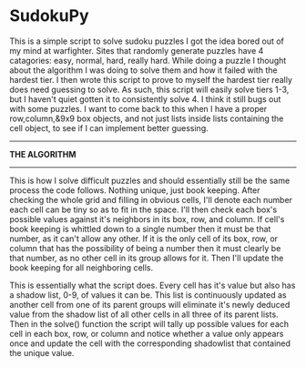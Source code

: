 # SudokuPy
This is a simple script to solve sudoku puzzles I got the idea bored out of my mind at warfighter. Sites that randomly generate puzzles have 4 catagories: easy, normal, hard,
really hard. While doing a puzzle I thought about the algorithm I was doing to solve them and how it failed with the hardest tier. I then wrote this script to prove to myself the
hardest tier really does need guessing to solve. As such, this script will easily solve tiers 1-3, but I haven't quiet gotten it to consistently solve 4. I think it still bugs out
with some puzzles. I want to come back to this when I have a proper row,column,&9x9 box objects, and not just lists inside lists containing the cell object, to see if I can
implement better guessing.

*********************
****THE ALGORITHM****
*********************

This is how I solve difficult puzzles and should essentially still be the same process the code follows. Nothing unique, just book keeping. After checking the whole grid and
filling in obvious cells, I'll denote each number each cell can be tiny so as to fit in the space. I'll then check each box's possible values against it's neighbors in its box,
row, and column. If cell's book keeping is whittled down to a single number then it must be that number, as it can't allow any other. If it is the only cell of its box, row, or
column that has the possibility of being a number then it must clearly be that number, as no other cell in its group allows for it. Then I'll update the book keeping for all
neighboring cells.

This is essentially what the script does. Every cell has it's value but also has a shadow list, 0-9, of values it can be. This list is continuously updated as another cell from 
one of its parent groups will eliminate it's newly deduced value from the shadow list of all other cells in all three of its parent lists. Then in the solve() function the script
will tally up possible values for each cell in each box, row, or column and notice whether a value only appears once and update the cell with the corresponding shadowlist that 
contained the unique value.
